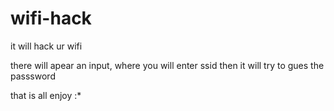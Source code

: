 # wifi-hack
it will hack ur wifi

there will apear an input, where you will enter ssid
then it will try to gues the passsword

that is all
enjoy :*
